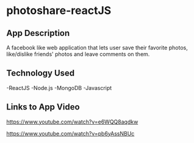 # photoshare-reactJS

## App Description
A facebook like web application that lets user save their favorite photos, like/dislike friends' photos and leave comments on them. 

## Technology Used
-ReactJS
-Node.js
-MongoDB
-Javascript

## Links to App Video

https://www.youtube.com/watch?v=e6WQQ8aqdkw

https://www.youtube.com/watch?v=pb6yAssNBUc

